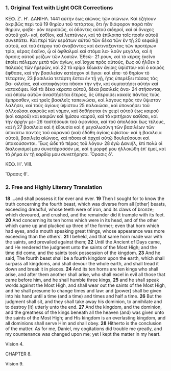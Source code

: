 ### 1. Original Text with Light OCR Corrections

ΚΕΦ. Ζʹ. Ηʹ. ΔΑΝΙΗΛ. 1441
αὐτὴν ἕως αἰῶνος τῶν αἰώνων. Καὶ ἐζήτουν ἀκριβῶς περὶ τοῦ 19
θηρίου τοῦ τετάρτου, ὅτι ἦν διάφορον παρὰ πᾶν θηρίον, φοβε-
ρὸν περισσῶς, οἱ ὀδόντες αὐτοῦ σιδηροῖ, καὶ οἱ ὄνυχες αὐτοῦ χαλ-
κοῖ, ἐσθίον, καὶ λεπτύνων, καὶ τὰ ἐπίλοιπα τοῖς ποσὶν αὐτοῦ
συνεπάτει. Καὶ περὶ τῶν κεράτων αὐτοῦ τῶν δέκα τῶν ἐν τῇ 20
κεφαλῇ αὐτοῦ, καὶ τοῦ ἑτέρου τοῦ ἀναβάντος καὶ ἐκτινάξαντος
τῶν προτέρων τρία, κέρας ἐκεῖνο, ᾧ οἱ ὀφθαλμοὶ καὶ στόμα λα-
λοῦν μεγάλα, καὶ ἡ ὅρασις αὐτοῦ μείζων τῶν λοιπῶν. Ἐθεώ- 21
ρουν, καὶ τὸ κέρας ἐκεῖνο ἐποίει πόλεμον μετὰ τῶν ἁγίων, καὶ
ἴσχυε πρὸς αὐτούς, ἕως οὗ ἦλθεν ὁ παλαιὸς τῶν ἡμερῶν, καὶ 22
τὸ κρίμα ἔδωκεν ἁγίοις ὑψίστου· καὶ ὁ καιρὸς ἔφθασε, καὶ τὴν
βασιλείαν κατέσχον οἱ ἅγιοι· καὶ εἶπε· τὸ θηρίον τὸ τέταρτον, 23
βασιλεία τετάρτη ἔσται ἐν τῇ γῇ, ἥτις ὑπερέξει πάσας τὰς βα-
σιλείας, καὶ καταφάγεται πᾶσαν τὴν γῆν, καὶ συμπατήσει αὐτὴν
καὶ κατακόψει. Καὶ τὰ δέκα κέρατα αὐτοῦ, δέκα βασιλεῖς ἀνα- 24
στήσονται, καὶ ὀπίσω αὐτῶν ἀναστήσεται ἕτερος, ὃς ὑπεροίσει
κακοῖς πάντας τοὺς ἔμπροσθεν, καὶ τρεῖς βασιλεῖς ταπεινώσει,
καὶ λόγους πρὸς τὸν ὕψιστον λαλήσει, καὶ τοὺς ἁγίους ὑψίστου 25
παλαιώσει, καὶ ὑπονοήσει τοῦ ἀλλοιῶσαι καιροὺς καὶ νόμον, καὶ
δοθήσεται ἐν χειρὶ αὐτοῦ ἕως καιροῦ (καὶ καιροῦ) καὶ καιρῶν
καὶ ἡμίσου καιροῦ, καὶ τὸ κριτήριον καθίσει, καὶ τὴν ἀρχὴν με- 26
ταστήσουσι τοῦ ἀφανίσαι, καὶ τοῦ ἀπολέσαι ἕως τέλους, καὶ ἡ 27
βασιλεία καὶ ἡ ἐξουσία καὶ ἡ μεγαλωσύνη τῶν βασιλέων τῶν
ὑποκάτω παντὸς τοῦ οὐρανοῦ (καὶ) ἐδόθη ἁγίοις ὑψίστου· καὶ
ἡ βασιλεία αὐτοῦ, βασιλεία αἰώνιος, καὶ πᾶσαι αἱ ἀρχαὶ αὐτῷ
δουλεύσουσι καὶ ὑπακούσονται. Ἕως ὧδε τὸ πέρας τοῦ λόγου· 28
ἐγὼ Δανιήλ, ἐπὶ πολὺ οἱ διαλογισμοί μου συνετάρασσόν με, καὶ
ἡ μορφή μου ἠλλοιώθη ἐπ᾿ ἐμοί, καὶ τὸ ῥῆμα ἐν τῇ καρδίᾳ μου
συνετήρησα.
Ὄρασις δʹ.

ΚΕΦ. Ηʹ. VIII.

Ὄρασις θʹ.

### 2. Free and Highly Literary Translation

**18** ...and shall possess it for ever and ever.
**19** Then I sought for to know the truth concerning the fourth beast, which was diverse from all [other] beasts, exceeding dreadful, whose teeth were of iron, and its claws of bronze; which devoured, and crushed, and the remainder did it trample with its feet.
**20** And concerning its ten horns which were in its head, and of the other which came up and plucked up three of the former; even that horn which had eyes, and a mouth speaking great things, whose appearance was more exceeding than the others'.
**21** I beheld, and that same horn made war with the saints, and prevailed against them;
**22** Until the Ancient of Days came, and He rendered the judgment unto the saints of the Most High; and the time did come, and the saints took possession of the kingdom.
**23** And he said, The fourth beast shall be a fourth kingdom upon the earth, which shall surpass all kingdoms, and shall devour the whole earth, and shall tread it down and break it in pieces.
**24** And its ten horns are ten kings who shall arise, and after them another shall arise, who shall excel in evil all those that came before him, and he shall humble three kings,
**25** and he shall speak words against the Most High, and shall wear out the saints of the Most High, and he shall presume to change times and law: and [power] shall be given into his hand until a time (and a time) and times and half a time.
**26** But the judgment shall sit, and they shall take away his dominion, to annihilate and to destroy [it] utterly unto the end.
**27** And the kingdom, and the dominion, and the greatness of the kings beneath all the heaven (and) was given unto the saints of the Most High; and His kingdom is an everlasting kingdom, and all dominions shall serve Him and shall obey.
**28** Hitherto is the conclusion of the matter. As for me, Daniel, my cogitations did trouble me greatly, and my countenance was changed upon me; yet I kept the matter in my heart.

Vision 4.

CHAPTER 8.

Vision 9.